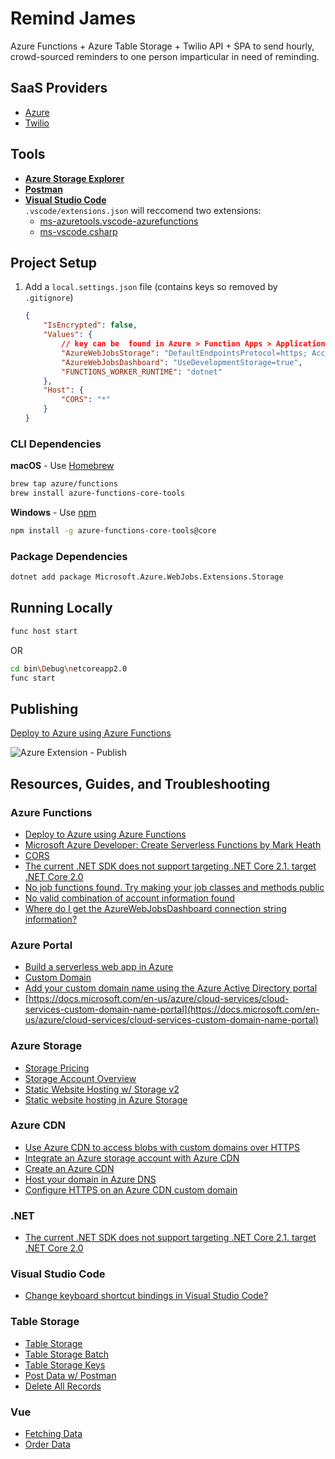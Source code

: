 # Remind James

Azure Functions + Azure Table Storage + Twilio API + SPA to send hourly, crowd-sourced reminders to one person imparticular in need of reminding.

## SaaS Providers

* [Azure](https://portal.azure.com/)
* [Twilio](https://www.twilio.com/console/)

## Tools

* [**Azure Storage Explorer**](https://azure.microsoft.com/en-us/features/storage-explorer/)
* [**Postman**](https://www.getpostman.com/)
* [**Visual Studio Code**](https://code.visualstudio.com/)  
 `.vscode/extensions.json` will reccomend two extensions:  
  * [ms-azuretools.vscode-azurefunctions](https://github.com/Microsoft/vscode-azurefunctions)
  * [ms-vscode.csharp](https://github.com/OmniSharp/omnisharp-vscode)

## Project Setup

1. Add a `local.settings.json` file (contains keys so removed by `.gitignore`)

    ```json
    {
        "IsEncrypted": false,
        "Values": {
            // key can be  found in Azure > Function Apps > Application Settings
            "AzureWebJobsStorage": "DefaultEndpointsProtocol=https; AccountName=remindjames; AccountKey=C5oYKn/wbj6CJh3/i8zyYnng0rfeyqQoFUY0h7DWZrLniW36cZ +sgcS5lwtxafh7RgLh8fPa+Mfl3+bQH7N45g===true", 
            "AzureWebJobsDashboard": "UseDevelopmentStorage=true",
            "FUNCTIONS_WORKER_RUNTIME": "dotnet"
        },
        "Host": {
            "CORS": "*"
        }
    }
    ```

### CLI Dependencies

**macOS** - Use [Homebrew](https://brew.sh/)

```bash
brew tap azure/functions
brew install azure-functions-core-tools
```

**Windows** - Use [npm](https://nodejs.org/en/)

```bash
npm install -g azure-functions-core-tools@core
```

### Package Dependencies

```bash
dotnet add package Microsoft.Azure.WebJobs.Extensions.Storage
```

## Running Locally

```bash
func host start
```

OR

```bash
cd bin\Debug\netcoreapp2.0
func start
```

## Publishing

[Deploy to Azure using Azure Functions](https://code.visualstudio.com/tutorials/functions-extension/getting-started)

![Azure Extension - Publish](https://i.imgur.com/JmBcCMa.png)

## Resources, Guides, and Troubleshooting

### Azure Functions

* [Deploy to Azure using Azure Functions](https://code.visualstudio.com/tutorials/functions-extension/getting-started)
* [Microsoft Azure Developer: Create Serverless Functions by Mark Heath](https://app.pluralsight.com/library/courses/microsoft-azure-serverless-functions-create/table-of-contents)
* [CORS](https://stackoverflow.com/q/43767255/1366033)
* [The current .NET SDK does not support targeting .NET Core 2.1. target .NET Core 2.0](https://stackoverflow.com/q/49171623/1366033)
* [No job functions found. Try making your job classes and methods public](https://stackoverflow.com/q/44643347/1366033)
* [No valid combination of account information found](https://stackoverflow.com/q/13913589/1366033)
* [Where do I get the AzureWebJobsDashboard connection string information?](https://stackoverflow.com/q/27580264/1366033)

### Azure Portal

* [Build a serverless web app in Azure](https://docs.microsoft.com/en-us/azure/functions/tutorial-static-website-serverless-api-with-database)
* [Custom Domain](https://docs.microsoft.com/en-us/azure/app-service/app-service-web-tutorial-custom-domain)
* [Add your custom domain name using the Azure Active Directory portal](https://docs.microsoft.com/en-us/azure/active-directory/fundamentals/add-custom-domain)
* [https://docs.microsoft.com/en-us/azure/cloud-services/cloud-services-custom-domain-name-portal](https://docs.microsoft.com/en-us/azure/cloud-services/cloud-services-custom-domain-name-portal)

### Azure Storage

* [Storage Pricing](https://azure.microsoft.com/en-us/pricing/details/storage/blobs/)
* [Storage Account Overview](https://docs.microsoft.com/en-us/azure/storage/common/storage-account-overview)
* [Static Website Hosting w/ Storage v2](https://azure.microsoft.com/en-us/blog/azure-storage-static-web-hosting-public-preview/)
* [Static website hosting in Azure Storage](https://docs.microsoft.com/en-us/azure/storage/blobs/storage-blob-static-website)

### Azure CDN

* [Use Azure CDN to access blobs with custom domains over HTTPS](https://docs.microsoft.com/en-us/azure/storage/blobs/storage-https-custom-domain-cdn)
* [Integrate an Azure storage account with Azure CDN](https://docs.microsoft.com/en-us/azure/cdn/cdn-create-a-storage-account-with-cdn)
* [Create an Azure CDN](https://docs.microsoft.com/en-us/azure/cdn/cdn-create-new-endpoint)
* [Host your domain in Azure DNS](https://docs.microsoft.com/en-us/azure/dns/dns-delegate-domain-azure-dns)
* [Configure HTTPS on an Azure CDN custom domain](https://docs.microsoft.com/en-us/azure/cdn/cdn-custom-ssl?tabs=option-1-default-enable-https-with-a-cdn-managed-certificate)

### .NET

* [The current .NET SDK does not support targeting .NET Core 2.1. target .NET Core 2.0](https://stackoverflow.com/q/49171623/1366033)

### Visual Studio Code

* [Change keyboard shortcut bindings in Visual Studio Code?](https://stackoverflow.com/a/33791170/1366033)

### Table Storage

* [Table Storage](https://docs.microsoft.com/en-us/azure/cosmos-db/table-storage-how-to-use-dotnet#delete-a-table)
* [Table Storage Batch](https://docs.microsoft.com/en-us/azure/visual-studio/vs-storage-aspnet5-getting-started-tables#insert-a-batch-of-entities)
* [Table Storage Keys](https://blog.maartenballiauw.be/post/2012/10/08/what-partitionkey-and-rowkey-are-for-in-windows-azure-table-storage.html)
* [Post Data w/ Postman](https://stackoverflow.com/a/45213695/1366033)
* [Delete All Records](https://stackoverflow.com/q/26326413/1366033)

### Vue

* [Fetching Data](https://www.sitepoint.com/fetching-data-third-party-api-vue-axios/)
* [Order Data](https://stackoverflow.com/a/40512856/1366033)